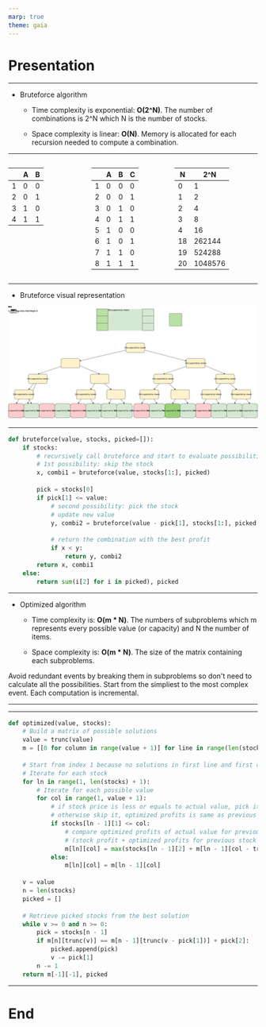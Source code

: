 ```yaml
---
marp: true
theme: gaia
---
```


# Presentation

---

- Bruteforce algorithm

  - Time complexity is exponential: **O(2^N)**.
    The number of combinations is 2^N which N is the number of stocks.

  - Space complexity is linear: **O(N)**.
    Memory is allocated for each recursion needed to compute a combination.

---

<style>
  .container { display: flex; }
  .col { flex: 1;}
</style>
<div class="container">
  <div class="col">

|     | A   | B   |
| --- | --- | --- |
| 1   | 0   | 0   |
| 2   | 0   | 1   |
| 3   | 1   | 0   |
| 4   | 1   | 1   |

  </div>
  <div class="col">

|     | A   | B   | C   |
| --- | --- | --- | --- |
| 1   | 0   | 0   | 0   |
| 2   | 0   | 0   | 1   |
| 3   | 0   | 1   | 0   |
| 4   | 0   | 1   | 1   |
| 5   | 1   | 0   | 0   |
| 6   | 1   | 0   | 1   |
| 7   | 1   | 1   | 0   |
| 8   | 1   | 1   | 1   |

  </div>
  <div class="col">

| N   | 2^N     |
| --- | ------- |
| 0   | 1       |
| 1   | 2       |
| 2   | 4       |
| 3   | 8       |
| 4   | 16      |
| 18  | 262144  |
| 19  | 524288  |
| 20  | 1048576 |

  </div>
</div>

---

- Bruteforce visual representation

![w:1200](bruteforce_tree.svg)

---

```python
def bruteforce(value, stocks, picked=[]):
    if stocks:
        # recursively call bruteforce and start to evaluate possibilities from the last item in stocks
        # 1st possibility: skip the stock
        x, combi1 = bruteforce(value, stocks[1:], picked)

        pick = stocks[0]
        if pick[1] <= value:
            # second possibility: pick the stock
            # update new value
            y, combi2 = bruteforce(value - pick[1], stocks[1:], picked + [pick])

            # return the combination with the best profit
            if x < y:
                return y, combi2
        return x, combi1
    else:
        return sum(i[2] for i in picked), picked

```

---

- Optimized algorithm

  - Time complexity is: **O(m \* N)**.
    The numbers of subproblems which m represents every possible value (or capacity) and N the number of items.

  - Space complexity is: **O(m \* N)**.
    The size of the matrix containing each subproblems.

Avoid redundant events by breaking them in subproblems so don't need to calculate all the possibilities.
Start from the simpliest to the most complex event.
Each computation is incremental.

---

---

```python
def optimized(value, stocks):
    # Build a matrix of possible solutions
    value = trunc(value)
    m = [[0 for column in range(value + 1)] for line in range(len(stocks) + 1)]

    # Start from index 1 because no solutions in first line and first column (fill with 0's)
    # Iterate for each stock
    for ln in range(1, len(stocks) + 1):
        # Iterate for each possible value
        for col in range(1, value + 1):
            # if stock price is less or equals to actual value, pick it
            # otherwise skip it, optimized profits is same as previous stock
            if stocks[ln - 1][1] <= col:
                # compare optimized profits of actual value for previous stock with
                # (stock profit + optimized profits for previous stock of [value = actual value - stock value])
                m[ln][col] = max(stocks[ln - 1][2] + m[ln - 1][col - trunc(stocks[ln - 1][1])], m[ln - 1][col])
            else:
                m[ln][col] = m[ln - 1][col]

    v = value
    n = len(stocks)
    picked = []

    # Retrieve picked stocks from the best solution
    while v >= 0 and n >= 0:
        pick = stocks[n - 1]
        if m[n][trunc(v)] == m[n - 1][trunc(v - pick[1])] + pick[2]:
            picked.append(pick)
            v -= pick[1]
        n -= 1
    return m[-1][-1], picked
```

---

# End

